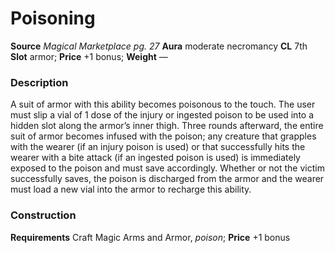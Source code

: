 ﻿---
name: "Poisoning"
type: ['armor_quality']
price: "+1 bonus"
description: |
  "A suit of armor with this ability becomes poisonous to the touch. The user must slip a vial of 1 dose of the injury or ingested poison to be used into a hidden slot along the armor’s inner thigh. Three rounds afterward, the entire suit of armor becomes infused with the poison; any creature that grapples with the wearer (if an injury poison is used) or that successfully hits the wearer with a bite attack (if an ingested poison is used) is immediately exposed to the poison and must save accordingly. Whether or not the victim successfully saves, the poison is discharged from the armor and the wearer must load a new vial into the armor to recharge this ability."
---

# Poisoning

**Source** _Magical Marketplace pg. 27_
**Aura** moderate necromancy **CL** 7th
**Slot** armor; **Price** +1 bonus; **Weight** —

### Description

A suit of armor with this ability becomes poisonous to the touch. The user must slip a vial of 1 dose of the injury or ingested poison to be used into a hidden slot along the armor’s inner thigh. Three rounds afterward, the entire suit of armor becomes infused with the poison; any creature that grapples with the wearer (if an injury poison is used) or that successfully hits the wearer with a bite attack (if an ingested poison is used) is immediately exposed to the poison and must save accordingly. Whether or not the victim successfully saves, the poison is discharged from the armor and the wearer must load a new vial into the armor to recharge this ability.

### Construction

**Requirements** Craft Magic Arms and Armor, _poison_; **Price** +1 bonus